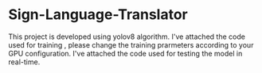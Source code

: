 # Sign-Language-Translator
This project is developed using yolov8 algorithm.
I've attached the code used for training , please change the training prarmeters according to your GPU configuration.
I've attached the code used for testing the model in real-time.


